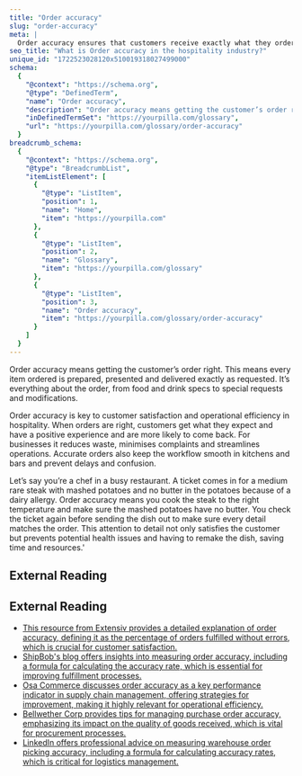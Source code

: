 ```yaml
---
title: "Order accuracy"
slug: "order-accuracy"
meta: |
  Order accuracy ensures that customers receive exactly what they ordered, reducing errors and enhancing satisfaction in restaurants, cafes, and bars.
seo_title: "What is Order accuracy in the hospitality industry?"
unique_id: "1722523028120x510019318027499000"
schema:
  {
    "@context": "https://schema.org",
    "@type": "DefinedTerm",
    "name": "Order accuracy",
    "description": "Order accuracy means getting the customer’s order right. This means every item ordered is prepared, presented and delivered exactly as requested. It’s everything about the order, from food and drink specs to special requests and modifications.",
    "inDefinedTermSet": "https://yourpilla.com/glossary",
    "url": "https://yourpilla.com/glossary/order-accuracy"
  }
breadcrumb_schema:
  {
    "@context": "https://schema.org",
    "@type": "BreadcrumbList",
    "itemListElement": [
      {
        "@type": "ListItem",
        "position": 1,
        "name": "Home",
        "item": "https://yourpilla.com"
      },
      {
        "@type": "ListItem",
        "position": 2,
        "name": "Glossary",
        "item": "https://yourpilla.com/glossary"
      },
      {
        "@type": "ListItem",
        "position": 3,
        "name": "Order accuracy",
        "item": "https://yourpilla.com/glossary/order-accuracy"
      }
    ]
  }
---
```


Order accuracy means getting the customer’s order right. This means every item ordered is prepared, presented and delivered exactly as requested. It’s everything about the order, from food and drink specs to special requests and modifications.

Order accuracy is key to customer satisfaction and operational efficiency in hospitality. When orders are right, customers get what they expect and have a positive experience and are more likely to come back. For businesses it reduces waste, minimises complaints and streamlines operations. Accurate orders also keep the workflow smooth in kitchens and bars and prevent delays and confusion.

Let’s say you’re a chef in a busy restaurant. A ticket comes in for a medium rare steak with mashed potatoes and no butter in the potatoes because of a dairy allergy. Order accuracy means you cook the steak to the right temperature and make sure the mashed potatoes have no butter. You check the ticket again before sending the dish out to make sure every detail matches the order. This attention to detail not only satisfies the customer but prevents potential health issues and having to remake the dish, saving time and resources.'

## External Reading



## External Reading

*   [This resource from Extensiv provides a detailed explanation of order accuracy, defining it as the percentage of orders fulfilled without errors, which is crucial for customer satisfaction.](https://www.extensiv.com/blog/order-management/accuracy)
*   [ShipBob's blog offers insights into measuring order accuracy, including a formula for calculating the accuracy rate, which is essential for improving fulfillment processes.](https://www.shipbob.com/blog/order-accuracy/)
*   [Osa Commerce discusses order accuracy as a key performance indicator in supply chain management, offering strategies for improvement, making it highly relevant for operational efficiency.](https://osacommerce.com/blog/order-accuracy-how-to-improve-it)
*   [Bellwether Corp provides tips for managing purchase order accuracy, emphasizing its impact on the quality of goods received, which is vital for procurement processes.](https://www.bellwethercorp.com/blog/tips-for-effective-purchase-order-accuracy-management/)
*   [LinkedIn offers professional advice on measuring warehouse order picking accuracy, including a formula for calculating accuracy rates, which is critical for logistics management.](https://www.linkedin.com/advice/0/how-can-you-measure-warehouse-order-picking-nwvhf)